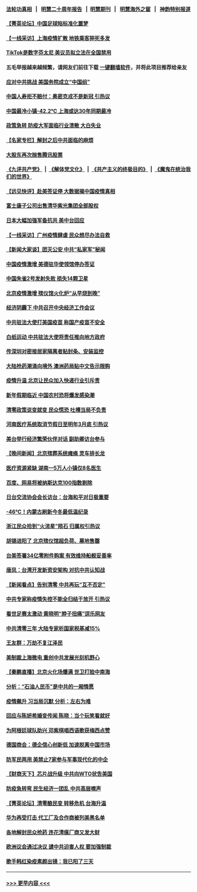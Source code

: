 #### [法轮功真相](https://github.com/gfw-breaker/truth/blob/master/README.md?t=0) &nbsp;&nbsp;|&nbsp;&nbsp; [明慧二十周年报告](https://github.com/gfw-breaker/mh-reports/blob/master/README.md?t=0) &nbsp;&nbsp;|&nbsp;&nbsp;[明慧期刊](https://github.com/gfw-breaker/mh-qikan) &nbsp;&nbsp;|&nbsp;&nbsp; [明慧海外之窗](https://github.com/gfw-breaker/mh-news/blob/master/README.md?t=0) &nbsp;&nbsp;|&nbsp;&nbsp; [神韵特别报道](https://github.com/gfw-breaker/mh-news/blob/master/shenyun.md?t=0)
#### [【菁英论坛】中国足球陷标准化噩梦](../pages/nsc413/n13886301.md?t=12170750) 
#### [【一线采访】上海疫情扩散 地铁乘客猝死多发](../pages/nsc413/n13886278.md?t=12170750) 
#### [TikTok是数字芬太尼 美议员拟立法在全国禁用](../pages/nsc413/n13886372.md?t=12170750) 
#### 五毛举报越来越频繁，请网友们前往下载 [一键翻墙软件](https://github.com/gfw-breaker/ssr-accounts)，并将此项目推荐给亲友
#### [应对中共挑战 美国务院成立“中国组”](../pages/nsc413/n13886390.md?t=12170750) 
#### [中国人寿拒不赔付：奥密克戎不是新冠 引热议](../pages/nsc413/n13886388.md?t=12170750) 
#### [中国最冷小镇-42.2℃ 上海或达30年同期最冷](../pages/nsc413/n13886303.md?t=12170750) 
#### [政策急转 防疫大军面临行业溃散 大白失业](../pages/nsc413/n13886279.md?t=12170750) 
#### [【名家专栏】解封之后中共面临的麻烦](../pages/nsc413/n13886251.md?t=12170750) 
#### [大股东再次抛售腾讯股票](../pages/nsc413/n13886363.md?t=12170750) 
#### [《九评共产党》](https://github.com/begood0513/9ping.md/blob/master/README.md) &nbsp;|&nbsp; [《解体党文化》](../../../../jtdwh.md/blob/master/README.md)  &nbsp;|&nbsp; [《共产主义的终极目的》](../../../../gczydzjmd.md/blob/master/README.md) &nbsp;|&nbsp; [《魔鬼在统治我们的世界》](../../../../mgztzwmdsj.md/blob/master/README.md) 
#### [【远见快评】赴美签证停 大数据揭中国疫情真相](../pages/nsc413/n13885945.md?t=12170750) 
#### [富士康子公司出售清华紫光集团全部股权](../pages/nsc413/n13886348.md?t=12170750) 
#### [日本大幅加强军备抗共 美中台回应](../pages/nsc413/n13886331.md?t=12170750) 
#### [【一线采访】广州疫情肆虐 民众想尽办法自救](../pages/nsc413/n13886155.md?t=12170750) 
#### [【新闻大家谈】团灭公安 中共“私家军”秘闻](../pages/nsc413/n13886227.md?t=12170750) 
#### [中国疫情激增 美德驻华使领馆停办签证](../pages/nsc413/n13886335.md?t=12170750) 
#### [中国朱雀2号发射失败 损失14颗卫星](../pages/nsc413/n13885136.md?t=12170750) 
#### [北京疫情激增 殡仪馆火化炉“从早烧到晚”](../pages/nsc413/n13886237.md?t=12170750) 
#### [经济阴霾下 中共召开中央经济工作会议](../pages/nsc413/n13886283.md?t=12170750) 
#### [中共驻法大使打美国疫苗 称国产疫苗不安全](../pages/nsc413/n13886242.md?t=12170750) 
#### [白纸运动 中共驻法大使将责任推向地方政府](../pages/nsc413/n13886151.md?t=12170750) 
#### [传深圳对密接居家隔离者贴封条、安装监控](../pages/nsc413/n13886185.md?t=12170750) 
#### [大陆抢药潮涌向境外 澳洲药局贴中文告示限购](../pages/nsc413/n13886157.md?t=12170750) 
#### [疫情升温 北京让民众加入快递行业引斥责](../pages/nsc413/n13886152.md?t=12170750) 
#### [新年假期临近 中国农村恐将爆发感染潮](../pages/nsc413/n13886148.md?t=12170750) 
#### [清零政策说变就变 民众慌恐 吐槽当局不负责](../pages/nsc413/n13886108.md?t=12170750) 
#### [河南医疗系统取消节假日至明年3月底 引热议](../pages/nsc413/n13886087.md?t=12170750) 
#### [美台举行经济繁荣伙伴对话 副助卿访台参与](../pages/nsc413/n13886119.md?t=12170750) 
#### [【晚间新闻】北京殡葬系统瘫痪 灵车排长龙](../pages/nsc413/n13884579.md?t=12170750) 
#### [医疗资源紧缺 湖南一5万人小镇仅8名医生](../pages/nsc413/n13886106.md?t=12170750) 
#### [百度、网易将被纳斯达克100指数剔除](../pages/nsc413/n13886092.md?t=12170750) 
#### [日台交流协会会长访台：台海和平对日极重要](../pages/nsc413/n13886060.md?t=12170750) 
#### [-46℃！内蒙古刷新今冬最低温纪录](../pages/nsc413/n13886083.md?t=12170750) 
#### [浙江民众拾到“火流星”陨石 归属权引热议](../pages/nsc413/n13886028.md?t=12170750) 
#### [胡锡进阳了 北京殡仪馆超负荷、墓地售罄](../pages/nsc413/n13885942.md?t=12170750) 
#### [台美签署34亿零附件购案 有效维持船舰妥善率](../pages/nsc413/n13886013.md?t=12170750) 
#### [唐凤：台湾开发新资安架构 对抗中共认知战](../pages/nsc413/n13885976.md?t=12170750) 
#### [【新闻看点】告别清零 中共再玩“互不否定”](../pages/nsc413/n13885774.md?t=12170750) 
#### [中共专家称疫情失控不能全归结于放开 引热议](../pages/nsc413/n13885923.md?t=12170750) 
#### [看世足赛太激动 黄晓明“脖子扭痛”逗乐网友](../pages/nsc413/n13885797.md?t=12170750) 
#### [中共清零三年 大陆专家析国家税基减15%](../pages/nsc413/n13885819.md?t=12170750) 
#### [王友群：万劫不复江泽民](../pages/nsc413/n13884855.md?t=12170750) 
#### [美制裁上海微电 重创中共发展光刻机野心](../pages/nsc413/n13885811.md?t=12170750) 
#### [【秦鹏直播】北京火化场爆满 世卫打脸中南海](../pages/nsc413/n13885779.md?t=12170750) 
#### [分析：“石油人民币”是中共的一厢情愿](../pages/nsc413/n13885034.md?t=12170750) 
#### [疫情飙升 习当局沉默 分析：左右为难](../pages/nsc413/n13885731.md?t=12170750) 
#### [回应与陈妍希婚变传闻 陈晓：当个玩笑看就好](../pages/nsc413/n13885755.md?t=12170750) 
#### [为阿根廷球队助兴 邓紫棋唱西语歌获梅西点赞](../pages/nsc413/n13885711.md?t=12170750) 
#### [德国商会：德企信心创新低 加速脱离中国市场](../pages/nsc413/n13885710.md?t=12170750) 
#### [防军民两用 美禁止7家参与军事现代化的中企](../pages/nsc413/n13885725.md?t=12170750) 
#### [【财商天下】芯片战升级 中共向WTO状吿美国](../pages/nsc413/n13885788.md?t=12170750) 
#### [防疫急转弯 民生经济一团乱 中共高层噤声](../pages/nsc413/n13885698.md?t=12170750) 
#### [【菁英论坛】清零酿民变 转移危机 台海升温](../pages/nsc413/n13885693.md?t=12170750) 
#### [华为再受打击 代工厂及合作商被列美黑名单](../pages/nsc413/n13885714.md?t=12170750) 
#### [各地解封民众抢药 连花清瘟厂商又发大财](../pages/nsc413/n13885691.md?t=12170750) 
#### [欧洲议会通过决议 谴中共迫害人权 要加强制裁](../pages/nsc413/n13885670.md?t=12170750) 
#### [歌手韩红染疫素颜出镜：我已阳了三天](../pages/nsc413/n13885717.md?t=12170750) 

----
#### [ >>> 更早内容 <<< ](../indexes/nsc413-earlier.md)
